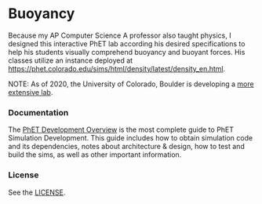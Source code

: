 Buoyancy
================

Because my AP Computer Science A professor also taught physics, I designed this interactive PhET lab according his desired specifications to help his students visually comprehend buoyancy and buoyant forces. His classes utilize an instance deployed at https://phet.colorado.edu/sims/html/density/latest/density_en.html.

NOTE: As of 2020, the University of Colorado, Boulder is developing a [more extensive lab](https://phet.colorado.edu/sims/html/density/latest/density_en.html).

### Documentation
The <a href="https://github.com/phetsims/phet-info/blob/master/doc/phet-development-overview.md" target="_blank">PhET Development Overview</a> is the most complete guide to PhET Simulation
Development. This guide includes how to obtain simulation code and its dependencies, notes about architecture & design, how to test and build
the sims, as well as other important information.

### License
See the <a href="https://github.com/jadenPete/BuoyancyPhET/blob/master/LICENSE.txt" target="_blank">LICENSE</a>.
